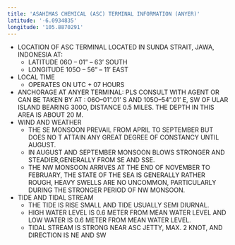 ```yaml
---
title: 'ASAHIMAS CHEMICAL (ASC) TERMINAL INFORMATION (ANYER)'
latitude: '-6.0934835'
longitude: '105.8870291'
---
```


- LOCATION OF ASC TERMINAL LOCATED IN SUNDA STRAIT, JAWA, INDONESIA AT:
  - LATITUDE 06O – 01” – 63’ SOUTH
  - LONGITUDE 105O – 56” – 11’ EAST
- LOCAL TIME
  - OPERATES ON UTC + 07 HOURS
- ANCHORAGE AT ANYER TERMINAL: PLS CONSULT WITH AGENT OR CAN BE TAKEN BY AT : 06O–01”.01’ S AND 105O–54”.01’ E, SW OF ULAR ISLAND BEARING 300O, DISTANCE 0.5 MILES. THE DEPTH IN THIS AREA IS ABOUT 20 M.
- WIND AND WEATHER
  - THE SE MONSOON PREVAIL FROM APRIL TO SEPTEMBER BUT DOES NO T ATTAIN ANY GREAT DEGREE OF CONSTANCY UNTIL AUGUST.
  - IN AUGUST AND SEPTEMBER MONSOON BLOWS STRONGER AND STEADIER,GENERALLY FROM SE AND SSE.
  - THE NW MONSOON ARRIVES AT THE END OF NOVEMBER TO FEBRUARY, THE STATE OF THE SEA IS GENERALLY RATHER ROUGH, HEAVY SWELLS ARE NO UNCOMMON, PARTICULARLY DURING THE STRONGER PERIOD OF NW MONSOON.
- TIDE AND TIDAL STREAM
  - THE TIDE IS RISE SMALL AND TIDE USUALLY SEMI DIURNAL.
  - HIGH WATER LEVEL IS 0.6 METER FROM MEAN WATER LEVEL AND LOW WATER IS 0.6 METER FROM MEAN WATER LEVEL.
  - TIDAL STREAM IS STRONG NEAR ASC JETTY, MAX. 2 KNOT, AND DIRECTION IS NE AND SW
